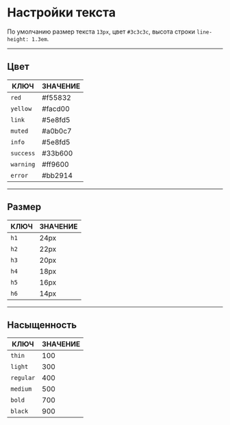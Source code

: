<!--
docs/base/text|3
-->

# Настройки текста

По умолчанию размер текста `13px`, цвет `#3c3c3c`, высота строки `line-height: 1.3em`.

---

## Цвет

|   КЛЮЧ    | ЗНАЧЕНИЕ |
|-----------|----------|
| `red`     | #f55832  |
| `yellow`  | #facd00  |
| `link`    | #5e8fd5  |
| `muted`   | #a0b0c7  |
| `info`    | #5e8fd5  |
| `success` | #33b600  |
| `warning` | #ff9600  |
| `error`   | #bb2914  |

---

## Размер

| КЛЮЧ | ЗНАЧЕНИЕ |
|------|----------|
| `h1` |   24px   |
| `h2` |   22px   |
| `h3` |   20px   |
| `h4` |   18px   |
| `h5` |   16px   |
| `h6` |   14px   |

---

## Насыщенность

|   КЛЮЧ    | ЗНАЧЕНИЕ |
|-----------|----------|
| `thin`    |    100   |
| `light`   |    300   |
| `regular` |    400   |
| `medium`  |    500   |
| `bold`    |    700   |
| `black`   |    900   |
